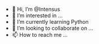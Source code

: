 - 👋 Hi, I’m @Intensus
- 👀 I’m interested in ...
- 🌱 I’m currently learning Python
- 💞️ I’m looking to collaborate on ...
- 📫 How to reach me ...

<!---
Intensus/Intensus is a ✨ special ✨ repository because its `README.md` (this file) appears on your GitHub profile.
You can click the Preview link to take a look at your changes.
--->
